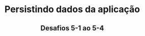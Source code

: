 <h1 align="center">Persistindo dados da aplicação</h1>

<h2 align="center">Desafios 5-1 ao 5-4 </h2>




